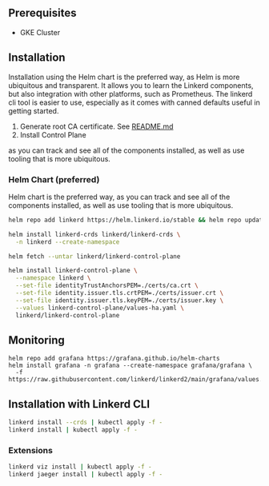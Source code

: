 
## Prerequisites

* GKE Cluster

## Installation

Installation using the Helm chart is the preferred way, as Helm is more ubiquitous and transparent.  It allows you to learn the Linkerd components, but also integration with other platforms, such as Prometheus.  The linkerd cli tool is easier to use, especially as it comes with canned defaults useful in getting started.


1. Generate root CA certificate.  See [README.md](certs/README.md)
2. Install Control Plane


as you can track and see all of the components installed, as well as use tooling that is more ubiquitous. 

### Helm Chart (preferred)

Helm chart is the preferred way, as you can track and see all of the components installed, as well as use tooling that is more ubiquitous. 



```bash
helm repo add linkerd https://helm.linkerd.io/stable && helm repo update

helm install linkerd-crds linkerd/linkerd-crds \
  -n linkerd --create-namespace

helm fetch --untar linkerd/linkerd-control-plane

helm install linkerd-control-plane \
  --namespace linkerd \
  --set-file identityTrustAnchorsPEM=./certs/ca.crt \
  --set-file identity.issuer.tls.crtPEM=./certs/issuer.crt \
  --set-file identity.issuer.tls.keyPEM=./certs/issuer.key \
  --values linkerd-control-plane/values-ha.yaml \
  linkerd/linkerd-control-plane
```

## Monitoring

```
helm repo add grafana https://grafana.github.io/helm-charts
helm install grafana -n grafana --create-namespace grafana/grafana \
  -f https://raw.githubusercontent.com/linkerd/linkerd2/main/grafana/values.yaml
```

## Installation with Linkerd CLI

```bash
linkerd install --crds | kubectl apply -f -
linkerd install | kubectl apply -f -
```

### Extensions

```bash
linkerd viz install | kubectl apply -f -
linkerd jaeger install | kubectl apply -f -
```